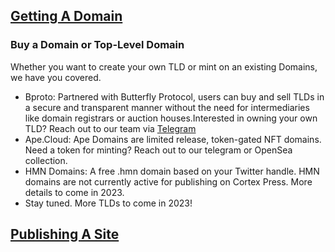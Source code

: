 ## [Getting A Domain](getting-a-domain)

### Buy a Domain or Top-Level Domain

Whether you want to create your own TLD or mint on an existing Domains, we have you covered.
- Bproto: Partnered with Butterfly Protocol, users can buy and sell TLDs in a secure and transparent manner without the need for intermediaries like domain registrars or auction houses.Interested in owning your own TLD? Reach out to our team via [Telegram](https://Telegram)
- Ape.Cloud: Ape Domains are limited release, token-gated NFT domains. Need a token for minting? Reach out to our telegram or OpenSea collection.
- HMN Domains: A free .hmn domain based on your Twitter handle. HMN domains are not currently active for publishing on Cortex Press. More details to come in 2023.
- Stay tuned. More TLDs to come in 2023!
 ## [Publishing A Site](publishing-a-site)

